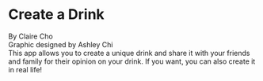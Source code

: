 # Create a Drink
By Claire Cho  
Graphic designed by Ashley Chi  
  This app allows you to create a unique drink and share it with your friends and family for their opinion on your drink. If you want, you can also create it in real life!
